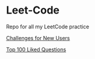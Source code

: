 # Leet-Code
Repo for all my LeetCode practice

[Challenges for New Users](https://leetcode.com/problem-list/challenges-for-new-users/)

[Top 100 Liked Questions](https://leetcode.com/problem-list/top-100-liked-questions/)
